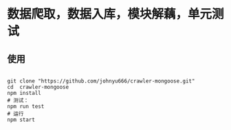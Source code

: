 # 数据爬取，数据入库，模块解藕，单元测试

## 使用
```

git clone "https://github.com/johnyu666/crawler-mongoose.git"
cd  crawler-mongoose
npm install 
# 测试：
npm run test
# 运行
npm start

```
